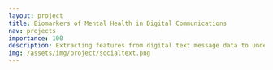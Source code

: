 ```yaml
---
layout: project
title: Biomarkers of Mental Health in Digital Communications
nav: projects
importance: 100
description: Extracting features from digital text message data to understand mental health
img: /assets/img/project/socialtext.png
---
```

